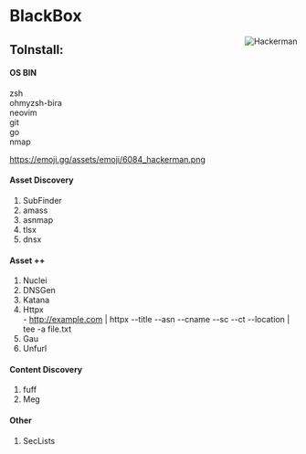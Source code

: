 # BlackBox

<picture>
  <source media="(prefers-color-scheme: dark)" srcset="https://emoji.gg/assets/emoji/6084_hackerman.png">
  <source media="(prefers-color-scheme: light)" srcset="https://emoji.gg/assets/emoji/6084_hackerman.png">
  <img align="right" alt="Hackerman" src="https://emoji.gg/assets/emoji/6084_hackerman.png">
</picture>

## ToInstall:

#### OS BIN
 zsh  
 ohmyzsh-bira  
 neovim  
 git  
 go  
 nmap  
 
 https://emoji.gg/assets/emoji/6084_hackerman.png

#### Asset Discovery
  1. SubFinder
  2. amass
  3. asnmap
  4. tlsx
  5. dnsx


#### Asset ++
  1. Nuclei
  2. DNSGen
  3. Katana
  4. Httpx  
    - http://example.com | httpx --title --asn --cname --sc --ct --location | tee -a file.txt
  5. Gau
  6. Unfurl

#### Content Discovery
  1. fuff
  2. Meg

#### Other
  1. SecLists

